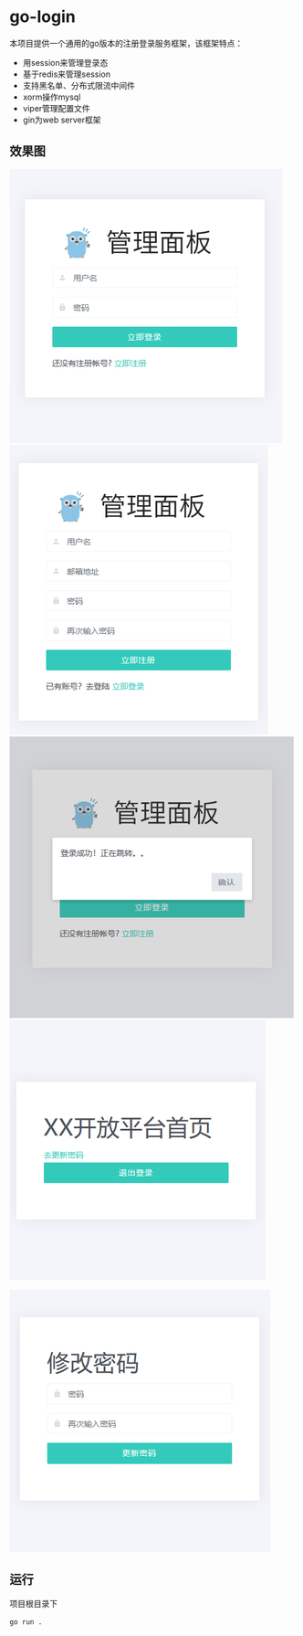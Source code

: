 # go-login

本项目提供一个通用的go版本的注册登录服务框架，该框架特点：
- 用session来管理登录态
- 基于redis来管理session
- 支持黑名单、分布式限流中间件
- xorm操作mysql
- viper管理配置文件
- gin为web server框架

## 效果图

![登录页面](./images/3.png)
![注册页面](./images/5.png)
![注册页面跳转](./images/4.png)
![主页](./images/1.png)

![修改页码页面](./images/2.png)

## 运行
项目根目录下
```
go run .
```
